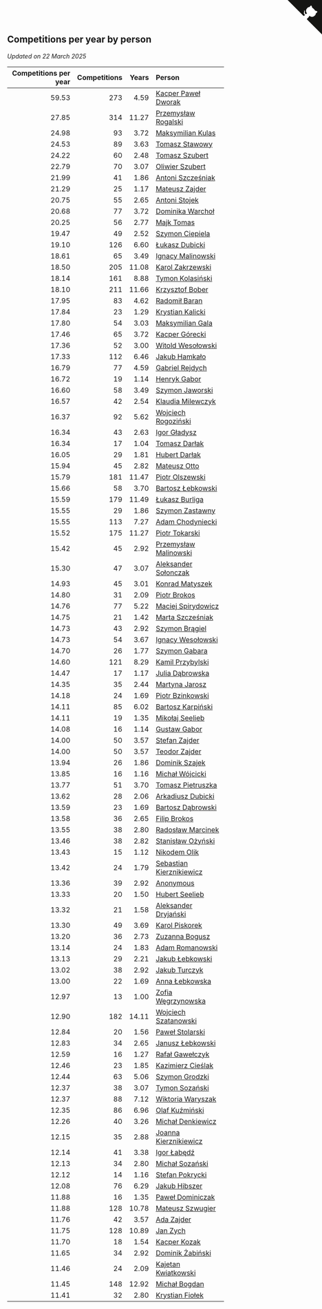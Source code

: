 ## Competitions per year by person

*Updated on 22 March 2025*

| Competitions per year | Competitions | Years | Person |
| ---: | ---: | ---: | :--- |
| 59.53 | 273 | 4.59 | [Kacper Paweł Dworak](https://www.worldcubeassociation.org/persons/2020DWOR01) |
| 27.85 | 314 | 11.27 | [Przemysław Rogalski](https://www.worldcubeassociation.org/persons/2013ROGA02) |
| 24.98 | 93 | 3.72 | [Maksymilian Kulas](https://www.worldcubeassociation.org/persons/2021KULA02) |
| 24.53 | 89 | 3.63 | [Tomasz Stawowy](https://www.worldcubeassociation.org/persons/2021STAW01) |
| 24.22 | 60 | 2.48 | [Tomasz Szubert](https://www.worldcubeassociation.org/persons/2022SZUB02) |
| 22.79 | 70 | 3.07 | [Oliwier Szubert](https://www.worldcubeassociation.org/persons/2022SZUB01) |
| 21.99 | 41 | 1.86 | [Antoni Szcześniak](https://www.worldcubeassociation.org/persons/2023SZCZ04) |
| 21.29 | 25 | 1.17 | [Mateusz Zajder](https://www.worldcubeassociation.org/persons/2024ZAJD01) |
| 20.75 | 55 | 2.65 | [Antoni Stojek](https://www.worldcubeassociation.org/persons/2022STOJ03) |
| 20.68 | 77 | 3.72 | [Dominika Warchoł](https://www.worldcubeassociation.org/persons/2021WARC01) |
| 20.25 | 56 | 2.77 | [Majk Tomas](https://www.worldcubeassociation.org/persons/2022TOMA05) |
| 19.47 | 49 | 2.52 | [Szymon Ciepiela](https://www.worldcubeassociation.org/persons/2022CIEP01) |
| 19.10 | 126 | 6.60 | [Łukasz Dubicki](https://www.worldcubeassociation.org/persons/2018DUBI01) |
| 18.61 | 65 | 3.49 | [Ignacy Malinowski](https://www.worldcubeassociation.org/persons/2021MALI02) |
| 18.50 | 205 | 11.08 | [Karol Zakrzewski](https://www.worldcubeassociation.org/persons/2014ZAKR01) |
| 18.14 | 161 | 8.88 | [Tymon Kolasiński](https://www.worldcubeassociation.org/persons/2016KOLA02) |
| 18.10 | 211 | 11.66 | [Krzysztof Bober](https://www.worldcubeassociation.org/persons/2013BOBE01) |
| 17.95 | 83 | 4.62 | [Radomił Baran](https://www.worldcubeassociation.org/persons/2020BARA02) |
| 17.84 | 23 | 1.29 | [Krystian Kalicki](https://www.worldcubeassociation.org/persons/2023KALI10) |
| 17.80 | 54 | 3.03 | [Maksymilian Gala](https://www.worldcubeassociation.org/persons/2022GALA01) |
| 17.46 | 65 | 3.72 | [Kacper Górecki](https://www.worldcubeassociation.org/persons/2021GORE01) |
| 17.36 | 52 | 3.00 | [Witold Wesołowski](https://www.worldcubeassociation.org/persons/2022WESO01) |
| 17.33 | 112 | 6.46 | [Jakub Hamkało](https://www.worldcubeassociation.org/persons/2018HAMK01) |
| 16.79 | 77 | 4.59 | [Gabriel Rejdych](https://www.worldcubeassociation.org/persons/2020REJD01) |
| 16.72 | 19 | 1.14 | [Henryk Gabor](https://www.worldcubeassociation.org/persons/2024GABO02) |
| 16.60 | 58 | 3.49 | [Szymon Jaworski](https://www.worldcubeassociation.org/persons/2021JAWO01) |
| 16.57 | 42 | 2.54 | [Klaudia Milewczyk](https://www.worldcubeassociation.org/persons/2022MILE05) |
| 16.37 | 92 | 5.62 | [Wojciech Rogoziński](https://www.worldcubeassociation.org/persons/2019ROGO04) |
| 16.34 | 43 | 2.63 | [Igor Gładysz](https://www.worldcubeassociation.org/persons/2022GLAD01) |
| 16.34 | 17 | 1.04 | [Tomasz Darłak](https://www.worldcubeassociation.org/persons/2024DARL01) |
| 16.05 | 29 | 1.81 | [Hubert Darłak](https://www.worldcubeassociation.org/persons/2023DARL03) |
| 15.94 | 45 | 2.82 | [Mateusz Otto](https://www.worldcubeassociation.org/persons/2022OTTO01) |
| 15.79 | 181 | 11.47 | [Piotr Olszewski](https://www.worldcubeassociation.org/persons/2013OLSZ02) |
| 15.66 | 58 | 3.70 | [Bartosz Łebkowski](https://www.worldcubeassociation.org/persons/2021LEBK01) |
| 15.59 | 179 | 11.49 | [Łukasz Burliga](https://www.worldcubeassociation.org/persons/2013BURL01) |
| 15.55 | 29 | 1.86 | [Szymon Zastawny](https://www.worldcubeassociation.org/persons/2023ZAST01) |
| 15.55 | 113 | 7.27 | [Adam Chodyniecki](https://www.worldcubeassociation.org/persons/2017CHOD02) |
| 15.52 | 175 | 11.27 | [Piotr Tokarski](https://www.worldcubeassociation.org/persons/2013TOKA01) |
| 15.42 | 45 | 2.92 | [Przemysław Malinowski](https://www.worldcubeassociation.org/persons/2022MALI01) |
| 15.30 | 47 | 3.07 | [Aleksander Sołonczak](https://www.worldcubeassociation.org/persons/2022SOLO01) |
| 14.93 | 45 | 3.01 | [Konrad Matyszek](https://www.worldcubeassociation.org/persons/2022MATY02) |
| 14.80 | 31 | 2.09 | [Piotr Brokos](https://www.worldcubeassociation.org/persons/2023BROK01) |
| 14.76 | 77 | 5.22 | [Maciej Spirydowicz](https://www.worldcubeassociation.org/persons/2020SPIR01) |
| 14.75 | 21 | 1.42 | [Marta Szcześniak](https://www.worldcubeassociation.org/persons/2023SZCZ07) |
| 14.73 | 43 | 2.92 | [Szymon Brągiel](https://www.worldcubeassociation.org/persons/2022BRAG03) |
| 14.73 | 54 | 3.67 | [Ignacy Wesołowski](https://www.worldcubeassociation.org/persons/2021WESO01) |
| 14.70 | 26 | 1.77 | [Szymon Gabara](https://www.worldcubeassociation.org/persons/2023GABA01) |
| 14.60 | 121 | 8.29 | [Kamil Przybylski](https://www.worldcubeassociation.org/persons/2016PRZY01) |
| 14.47 | 17 | 1.17 | [Julia Dąbrowska](https://www.worldcubeassociation.org/persons/2024DABR01) |
| 14.35 | 35 | 2.44 | [Martyna Jarosz](https://www.worldcubeassociation.org/persons/2022JARO01) |
| 14.18 | 24 | 1.69 | [Piotr Bzinkowski](https://www.worldcubeassociation.org/persons/2023BZIN01) |
| 14.11 | 85 | 6.02 | [Bartosz Karpiński](https://www.worldcubeassociation.org/persons/2019KARP03) |
| 14.11 | 19 | 1.35 | [Mikołaj Seelieb](https://www.worldcubeassociation.org/persons/2023SEEL04) |
| 14.08 | 16 | 1.14 | [Gustaw Gabor](https://www.worldcubeassociation.org/persons/2024GABO01) |
| 14.00 | 50 | 3.57 | [Stefan Zajder](https://www.worldcubeassociation.org/persons/2021ZAJD02) |
| 14.00 | 50 | 3.57 | [Teodor Zajder](https://www.worldcubeassociation.org/persons/2021ZAJD03) |
| 13.94 | 26 | 1.86 | [Dominik Szajek](https://www.worldcubeassociation.org/persons/2023SZAJ01) |
| 13.85 | 16 | 1.16 | [Michał Wójcicki](https://www.worldcubeassociation.org/persons/2024WOJC01) |
| 13.77 | 51 | 3.70 | [Tomasz Pietruszka](https://www.worldcubeassociation.org/persons/2021PIET01) |
| 13.62 | 28 | 2.06 | [Arkadiusz Dubicki](https://www.worldcubeassociation.org/persons/2023DUBI01) |
| 13.59 | 23 | 1.69 | [Bartosz Dąbrowski](https://www.worldcubeassociation.org/persons/2023DABR07) |
| 13.58 | 36 | 2.65 | [Filip Brokos](https://www.worldcubeassociation.org/persons/2022BROK03) |
| 13.55 | 38 | 2.80 | [Radosław Marcinek](https://www.worldcubeassociation.org/persons/2022MARC05) |
| 13.46 | 38 | 2.82 | [Stanisław Ożyński](https://www.worldcubeassociation.org/persons/2022OZYN01) |
| 13.43 | 15 | 1.12 | [Nikodem Olik](https://www.worldcubeassociation.org/persons/2024OLIK01) |
| 13.42 | 24 | 1.79 | [Sebastian Kierznikiewicz](https://www.worldcubeassociation.org/persons/2023KIER02) |
| 13.36 | 39 | 2.92 | [Anonymous](https://www.worldcubeassociation.org/persons/2022ANON03) |
| 13.33 | 20 | 1.50 | [Hubert Seelieb](https://www.worldcubeassociation.org/persons/2023SEEL02) |
| 13.32 | 21 | 1.58 | [Aleksander Dryjański](https://www.worldcubeassociation.org/persons/2023DRYJ01) |
| 13.30 | 49 | 3.69 | [Karol Piskorek](https://www.worldcubeassociation.org/persons/2021PISK01) |
| 13.20 | 36 | 2.73 | [Zuzanna Bogusz](https://www.worldcubeassociation.org/persons/2022BOGU01) |
| 13.14 | 24 | 1.83 | [Adam Romanowski](https://www.worldcubeassociation.org/persons/2023ROMA10) |
| 13.13 | 29 | 2.21 | [Jakub Łebkowski](https://www.worldcubeassociation.org/persons/2023LEBK01) |
| 13.02 | 38 | 2.92 | [Jakub Turczyk](https://www.worldcubeassociation.org/persons/2022TURC02) |
| 13.00 | 22 | 1.69 | [Anna Łebkowska](https://www.worldcubeassociation.org/persons/2023LEBK04) |
| 12.97 | 13 | 1.00 | [Zofia Węgrzynowska](https://www.worldcubeassociation.org/persons/2024WEGR01) |
| 12.90 | 182 | 14.11 | [Wojciech Szatanowski](https://www.worldcubeassociation.org/persons/2011SZAT01) |
| 12.84 | 20 | 1.56 | [Paweł Stolarski](https://www.worldcubeassociation.org/persons/2023STOL04) |
| 12.83 | 34 | 2.65 | [Janusz Łebkowski](https://www.worldcubeassociation.org/persons/2022LEBK01) |
| 12.59 | 16 | 1.27 | [Rafał Gawełczyk](https://www.worldcubeassociation.org/persons/2023GAWE01) |
| 12.46 | 23 | 1.85 | [Kazimierz Cieślak](https://www.worldcubeassociation.org/persons/2023CIES01) |
| 12.44 | 63 | 5.06 | [Szymon Grodzki](https://www.worldcubeassociation.org/persons/2020GROD01) |
| 12.37 | 38 | 3.07 | [Tymon Sozański](https://www.worldcubeassociation.org/persons/2022SOZA01) |
| 12.37 | 88 | 7.12 | [Wiktoria Waryszak](https://www.worldcubeassociation.org/persons/2018WARY01) |
| 12.35 | 86 | 6.96 | [Olaf Kuźmiński](https://www.worldcubeassociation.org/persons/2018KUZM02) |
| 12.26 | 40 | 3.26 | [Michał Denkiewicz](https://www.worldcubeassociation.org/persons/2021DENK01) |
| 12.15 | 35 | 2.88 | [Joanna Kierznikiewicz](https://www.worldcubeassociation.org/persons/2022KIER01) |
| 12.14 | 41 | 3.38 | [Igor Łabędź](https://www.worldcubeassociation.org/persons/2021LABE01) |
| 12.13 | 34 | 2.80 | [Michał Sozański](https://www.worldcubeassociation.org/persons/2022SOZA02) |
| 12.12 | 14 | 1.16 | [Stefan Pokrycki](https://www.worldcubeassociation.org/persons/2024POKR01) |
| 12.08 | 76 | 6.29 | [Jakub Hibszer](https://www.worldcubeassociation.org/persons/2018HIBS01) |
| 11.88 | 16 | 1.35 | [Paweł Dominiczak](https://www.worldcubeassociation.org/persons/2023DOMI21) |
| 11.88 | 128 | 10.78 | [Mateusz Szwugier](https://www.worldcubeassociation.org/persons/2014SZWU01) |
| 11.76 | 42 | 3.57 | [Ada Zajder](https://www.worldcubeassociation.org/persons/2021ZAJD01) |
| 11.75 | 128 | 10.89 | [Jan Zych](https://www.worldcubeassociation.org/persons/2014ZYCH01) |
| 11.70 | 18 | 1.54 | [Kacper Kozak](https://www.worldcubeassociation.org/persons/2023KOZA05) |
| 11.65 | 34 | 2.92 | [Dominik Żabiński](https://www.worldcubeassociation.org/persons/2022ZABI01) |
| 11.46 | 24 | 2.09 | [Kajetan Kwiatkowski](https://www.worldcubeassociation.org/persons/2023KWIA01) |
| 11.45 | 148 | 12.92 | [Michał Bogdan](https://www.worldcubeassociation.org/persons/2012BOGD01) |
| 11.41 | 32 | 2.80 | [Krystian Fiołek](https://www.worldcubeassociation.org/persons/2022FIOL01) |


<a href="https://github.com/maxidragon/wca_statistics_pl" class="github-corner" aria-label="View source on Github"><svg width="80" height="80" viewBox="0 0 250 250" style="fill:#151513; color:#fff; position: absolute; top: 0; border: 0; right: 0;" aria-hidden="true"><path d="M0,0 L115,115 L130,115 L142,142 L250,250 L250,0 Z"></path><path d="M128.3,109.0 C113.8,99.7 119.0,89.6 119.0,89.6 C122.0,82.7 120.5,78.6 120.5,78.6 C119.2,72.0 123.4,76.3 123.4,76.3 C127.3,80.9 125.5,87.3 125.5,87.3 C122.9,97.6 130.6,101.9 134.4,103.2" fill="currentColor" style="transform-origin: 130px 106px;" class="octo-arm"></path><path d="M115.0,115.0 C114.9,115.1 118.7,116.5 119.8,115.4 L133.7,101.6 C136.9,99.2 139.9,98.4 142.2,98.6 C133.8,88.0 127.5,74.4 143.8,58.0 C148.5,53.4 154.0,51.2 159.7,51.0 C160.3,49.4 163.2,43.6 171.4,40.1 C171.4,40.1 176.1,42.5 178.8,56.2 C183.1,58.6 187.2,61.8 190.9,65.4 C194.5,69.0 197.7,73.2 200.1,77.6 C213.8,80.2 216.3,84.9 216.3,84.9 C212.7,93.1 206.9,96.0 205.4,96.6 C205.1,102.4 203.0,107.8 198.3,112.5 C181.9,128.9 168.3,122.5 157.7,114.1 C157.9,116.9 156.7,120.9 152.7,124.9 L141.0,136.5 C139.8,137.7 141.6,141.9 141.8,141.8 Z" fill="currentColor" class="octo-body"></path></svg></a><style>.github-corner:hover .octo-arm{animation:octocat-wave 560ms ease-in-out}@keyframes octocat-wave{0%,100%{transform:rotate(0)}20%,60%{transform:rotate(-25deg)}40%,80%{transform:rotate(10deg)}}@media (max-width:500px){.github-corner:hover .octo-arm{animation:none}.github-corner .octo-arm{animation:octocat-wave 560ms ease-in-out}}</style>
